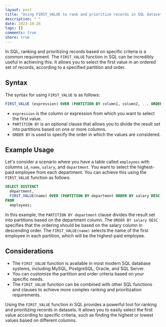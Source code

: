 ```yaml
---
layout: post
title: "Using FIRST_VALUE to rank and prioritize records in SQL datasets"
description: " "
date: 2023-10-26
tags: []
comments: true
share: true
---
```


In SQL, ranking and prioritizing records based on specific criteria is a common requirement. The `FIRST_VALUE` function in SQL can be incredibly useful in achieving this. It allows you to select the first value in an ordered set of records, according to a specified partition and order.

## Syntax

The syntax for using `FIRST_VALUE` is as follows:

```sql
FIRST_VALUE (expression) OVER (PARTITION BY column1, column2, ... ORDER BY column1, column2, ...)
```

- `expression` is the column or expression from which you want to select the first value.
- `PARTITION BY` is an optional clause that allows you to divide the result set into partitions based on one or more columns.
- `ORDER BY` is used to specify the order in which the values are considered.

## Example Usage

Let's consider a scenario where you have a table called `employees` with columns `id`, `name`, `salary`, and `department`. You want to select the highest-paid employee from each department. You can achieve this using the `FIRST_VALUE` function as follows:

```sql
SELECT DISTINCT
  department,
  FIRST_VALUE(name) OVER (PARTITION BY department ORDER BY salary DESC) AS highest_paid_employee
FROM
  employees;
```

In this example, the `PARTITION BY department` clause divides the result set into partitions based on the department column. The `ORDER BY salary DESC` specifies that the ordering should be based on the salary column in descending order. The `FIRST_VALUE(name)` selects the name of the first employee in each partition, which will be the highest-paid employee.

## Considerations

- The `FIRST_VALUE` function is available in most modern SQL database systems, including MySQL, PostgreSQL, Oracle, and SQL Server.
- You can customize the partition and order criteria based on your specific needs.
- The `FIRST_VALUE` function can be combined with other SQL functions and clauses to achieve more complex ranking and prioritization requirements.

Using the `FIRST_VALUE` function in SQL provides a powerful tool for ranking and prioritizing records in datasets. It allows you to easily select the first value according to specific criteria, such as finding the highest or lowest values based on different columns.